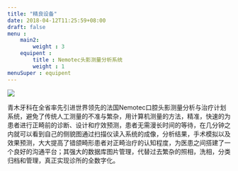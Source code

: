 ```yaml
---
title: "精良设备"
date: 2018-04-12T11:25:59+08:00
draft: false
menu :
    main2:
        weight : 3
    equipent : 
        title : Nemotec头影测量分析系统
        weight : 1
menuSuper : equipent
---
```

![](/img/qmts1.jpg)

青木牙科在全省率先引进世界领先的法国Nemotec口腔头影测量分析与治疗计划系统，避免了传统人工测量的不准与繁杂，用计算机测量的方法，精准，快速的为患者进行正畸前的诊断、设计和疗效预测，患者无需漫长时间的等待，在几分钟之内就可以看到自己的侧貌图通过扫描仪读入系统的成像，分析结果，手术模拟以及效果预测，大大提高了错颌畸形患者对正畸治疗的认知程度，为医患之间搭建了一个良好的沟通平台；其强大的数据库图片管理，代替过去繁杂的照相，洗相，分类归档和管理，真正实现诊所的全数字化。